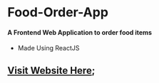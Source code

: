 # Food-Order-App
#### A Frontend Web Application to order food items
- Made Using ReactJS  

## [Visit Website Here]('mealstore.netlify.app');
